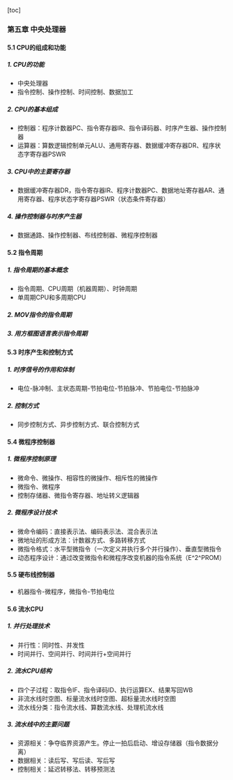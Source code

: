 [toc]

### 第五章 中央处理器

#### 5.1 CPU的组成和功能

##### 1. CPU的功能

* 中央处理器
* 指令控制、操作控制、时间控制、数据加工

##### 2. CPU的基本组成

* 控制器：程序计数器PC、指令寄存器IR、指令译码器、时序产生器、操作控制器
* 运算器：算数逻辑控制单元ALU、通用寄存器、数据缓冲寄存器DR、程序状态字寄存器PSWR

##### 3. CPU中的主要寄存器

* 数据缓冲寄存器DR，指令寄存器IR、程序计数器PC、数据地址寄存器AR、通用寄存器、程序状态字寄存器PSWR（状态条件寄存器）

##### 4. 操作控制器与时序产生器

* 数据通路、操作控制器、布线控制器、微程序控制器

#### 5.2 指令周期

##### 1. 指令周期的基本概念

* 指令周期、CPU周期（机器周期）、时钟周期
* 单周期CPU和多周期CPU

##### 2. MOV指令的指令周期

##### 3. 用方框图语言表示指令周期

#### 5.3 时序产生和控制方式

##### 1. 时序信号的作用和体制

* 电位-脉冲制、主状态周期-节拍电位-节拍脉冲、节拍电位-节拍脉冲

##### 2. 控制方式

* 同步控制方式、异步控制方式、联合控制方式

#### 5.4 微程序控制器

##### 1. 微程序控制原理

* 微命令、微操作、相容性的微操作、相斥性的微操作
* 微指令、微程序
* 控制存储器、微指令寄存器、地址转义逻辑器

##### 2. 微程序设计技术

* 微命令编码：直接表示法、编码表示法、混合表示法
* 微地址的形成方法：计数器方式、多路转移方式
* 微指令格式：水平型微指令（一次定义并执行多个并行操作）、垂直型微指令
* 动态程序设计：通过改变微指令和微程序改变机器的指令系统（E^2^PROM）

#### 5.5 硬布线控制器

* 机器指令-微程序，微指令-节拍电位

#### 5.6 流水CPU

##### 1. 并行处理技术

* 并行性：同时性、并发性
* 时间并行、空间并行、时间并行+空间并行

##### 2. 流水CPU结构

* 四个子过程：取指令IF、指令译码ID、执行运算EX、结果写回WB
* 非流水线时空图、标量流水线时空图、超标量流水线时空图
* 流水线分类：指令流水线、算数流水线、处理机流水线

##### 3. 流水线中的主要问题

* 资源相关：争夺临界资源产生。停止一拍后启动、增设存储器（指令数据分离）
* 数据相关：读后写、写后读、写后写
* 控制相关：延迟转移法、转移预测法

